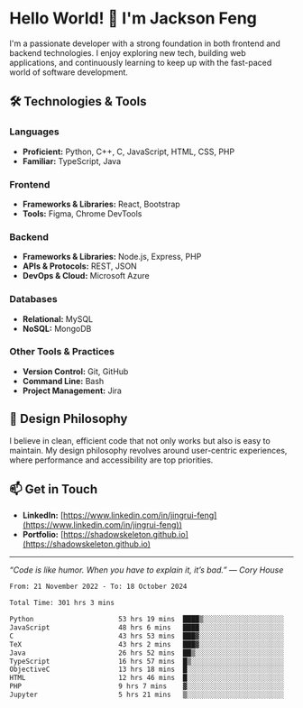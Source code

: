 # Hello World! 👋 I'm Jackson Feng

I'm a passionate developer with a strong foundation in both frontend and backend technologies. I enjoy exploring new tech, building web applications, and continuously learning to keep up with the fast-paced world of software development.

## 🛠 Technologies & Tools

### Languages
- **Proficient:** Python, C++, C, JavaScript, HTML, CSS, PHP
- **Familiar:** TypeScript, Java

### Frontend
- **Frameworks & Libraries:** React, Bootstrap
- **Tools:** Figma, Chrome DevTools

### Backend
- **Frameworks & Libraries:** Node.js, Express, PHP
- **APIs & Protocols:** REST, JSON
- **DevOps & Cloud:** Microsoft Azure

### Databases
- **Relational:** MySQL
- **NoSQL:** MongoDB

### Other Tools & Practices
- **Version Control:** Git, GitHub
- **Command Line:** Bash
- **Project Management:** Jira


## 🎨 Design Philosophy

I believe in clean, efficient code that not only works but also is easy to maintain. My design philosophy revolves around user-centric experiences, where performance and accessibility are top priorities.

## 📫 Get in Touch

- **LinkedIn:** [https://www.linkedin.com/in/jingrui-feng](https://www.linkedin.com/in/jingrui-feng))
- **Portfolio:** [https://shadowskeleton.github.io](https://shadowskeleton.github.io)

---

*“Code is like humor. When you have to explain it, it’s bad.” — Cory House*



<!--START_SECTION:waka-->

```txt
From: 21 November 2022 - To: 18 October 2024

Total Time: 301 hrs 3 mins

Python                     53 hrs 19 mins  ████▒░░░░░░░░░░░░░░░░░░░░   17.71 %
JavaScript                 48 hrs 6 mins   ████░░░░░░░░░░░░░░░░░░░░░   15.98 %
C                          43 hrs 53 mins  ███▓░░░░░░░░░░░░░░░░░░░░░   14.58 %
TeX                        43 hrs 2 mins   ███▓░░░░░░░░░░░░░░░░░░░░░   14.30 %
Java                       26 hrs 52 mins  ██▒░░░░░░░░░░░░░░░░░░░░░░   08.93 %
TypeScript                 16 hrs 57 mins  █▒░░░░░░░░░░░░░░░░░░░░░░░   05.63 %
ObjectiveC                 13 hrs 18 mins  █░░░░░░░░░░░░░░░░░░░░░░░░   04.42 %
HTML                       12 hrs 46 mins  █░░░░░░░░░░░░░░░░░░░░░░░░   04.24 %
PHP                        9 hrs 7 mins    ▓░░░░░░░░░░░░░░░░░░░░░░░░   03.03 %
Jupyter                    5 hrs 21 mins   ▒░░░░░░░░░░░░░░░░░░░░░░░░   01.78 %
```

<!--END_SECTION:waka-->

